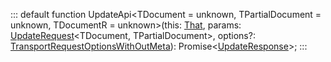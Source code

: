 :::
default function UpdateApi<TDocument = unknown, TPartialDocument = unknown, TDocumentR = unknown>(this: [That](./That.md), params: [UpdateRequest](./UpdateRequest.md)<TDocument, TPartialDocument>, options?: [TransportRequestOptionsWithOutMeta](./TransportRequestOptionsWithOutMeta.md)): Promise<[UpdateResponse](./UpdateResponse.md)<TDocumentR>>;
:::
